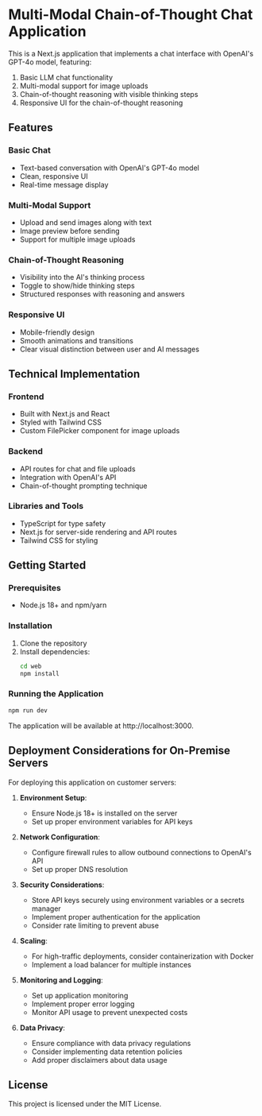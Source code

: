 # Multi-Modal Chain-of-Thought Chat Application

This is a Next.js application that implements a chat interface with OpenAI's GPT-4o model, featuring:

1. Basic LLM chat functionality
2. Multi-modal support for image uploads
3. Chain-of-thought reasoning with visible thinking steps
4. Responsive UI for the chain-of-thought reasoning

## Features

### Basic Chat
- Text-based conversation with OpenAI's GPT-4o model
- Clean, responsive UI
- Real-time message display

### Multi-Modal Support
- Upload and send images along with text
- Image preview before sending
- Support for multiple image uploads

### Chain-of-Thought Reasoning
- Visibility into the AI's thinking process
- Toggle to show/hide thinking steps
- Structured responses with reasoning and answers

### Responsive UI
- Mobile-friendly design
- Smooth animations and transitions
- Clear visual distinction between user and AI messages

## Technical Implementation

### Frontend
- Built with Next.js and React
- Styled with Tailwind CSS
- Custom FilePicker component for image uploads

### Backend
- API routes for chat and file uploads
- Integration with OpenAI's API
- Chain-of-thought prompting technique

### Libraries and Tools
- TypeScript for type safety
- Next.js for server-side rendering and API routes
- Tailwind CSS for styling

## Getting Started

### Prerequisites
- Node.js 18+ and npm/yarn

### Installation
1. Clone the repository
2. Install dependencies:
   ```bash
   cd web
   npm install
   ```

### Running the Application
```bash
npm run dev
```

The application will be available at http://localhost:3000.

## Deployment Considerations for On-Premise Servers

For deploying this application on customer servers:

1. **Environment Setup**:
   - Ensure Node.js 18+ is installed on the server
   - Set up proper environment variables for API keys

2. **Network Configuration**:
   - Configure firewall rules to allow outbound connections to OpenAI's API
   - Set up proper DNS resolution

3. **Security Considerations**:
   - Store API keys securely using environment variables or a secrets manager
   - Implement proper authentication for the application
   - Consider rate limiting to prevent abuse

4. **Scaling**:
   - For high-traffic deployments, consider containerization with Docker
   - Implement a load balancer for multiple instances

5. **Monitoring and Logging**:
   - Set up application monitoring
   - Implement proper error logging
   - Monitor API usage to prevent unexpected costs

6. **Data Privacy**:
   - Ensure compliance with data privacy regulations
   - Consider implementing data retention policies
   - Add proper disclaimers about data usage

## License
This project is licensed under the MIT License.
